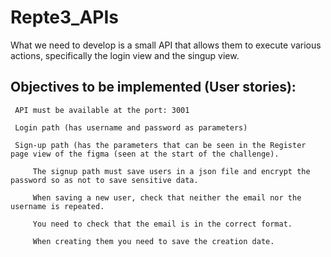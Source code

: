 # Repte3_APIs

What we need to develop is a small API that allows them to execute various actions, specifically the login view and the singup view.


## Objectives to be implemented (User stories):

     API must be available at the port: 3001

     Login path (has username and password as parameters)

     Sign-up path (has the parameters that can be seen in the Register page view of the figma (seen at the start of the challenge).

         The signup path must save users in a json file and encrypt the password so as not to save sensitive data.

         When saving a new user, check that neither the email nor the username is repeated.

         You need to check that the email is in the correct format.

         When creating them you need to save the creation date.
